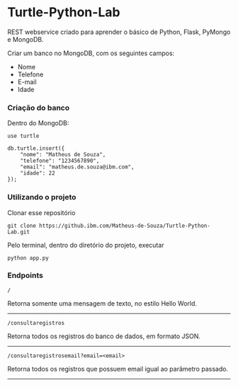 # Turtle-Python-Lab
REST webservice criado para aprender o básico de Python, Flask, PyMongo e MongoDB.

Criar um banco no MongoDB, com os seguintes campos:
- Nome
- Telefone
- E-mail
- Idade

### Criação do banco
Dentro do MongoDB:
```
use turtle

db.turtle.insert({	
    "nome": "Matheus de Souza",
    "telefone": "1234567890",
    "email": "matheus.de.souza@ibm.com",
    "idade": 22
});
```

### Utilizando o projeto
Clonar esse repositório
```
git clone https://github.ibm.com/Matheus-de-Souza/Turtle-Python-Lab.git
```

Pelo terminal, dentro do diretório do projeto, executar
```
python app.py
```

### Endpoints
```
/
```
Retorna somente uma mensagem de texto, no estilo Hello World.

---

```
/consultaregistros
```
Retorna todos os registros do banco de dados, em formato JSON.

---

```
/consultaregistrosemail?email=<email>
```
Retorna todos os registros que possuem email igual ao parâmetro passado.

---
